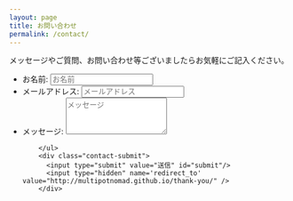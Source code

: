 ```yaml
---
layout: page
title: お問い合わせ
permalink: /contact/
---
```



メッセージやご質問、お問い合わせ等ございましたらお気軽にご記入ください。



<form id="contact-form" class="form" action="https://getsimpleform.com/messages?form_api_token=4275d0416e7a7ca175a9cb172af816f8" method="POST" enctype="multipart/form-data">
        <ul class="contact-ul">
            <li class="contact-li">
                <label class="contact-label" for="name">お名前:</label>
                <input type="text" placeholder="お名前" id="name" class="contact-input" name="name" tabindex="1"/>
            </li>
            <li class="contact-li">
                <label class="contact-label" for="email">メールアドレス:</label>
                <input type="email" placeholder="メールアドレス" id="email" class="contact-input" name="email" tabindex="2"/>
            </li>
            <li class="contact-li">
                <label class="contact-label" for="message">メッセージ:</label>
                <textarea class="contact-textarea" placeholder="メッセージ" class="contact-input" rows="4" id="message" name="message" tabindex="3"></textarea>
            </li>

        </ul>
        <div class="contact-submit">
          <input type="submit" value="送信" id="submit"/>
          <input type="hidden" name='redirect_to' value="http://multipotnomad.github.io/thank-you/" />
        </div>
</form>
